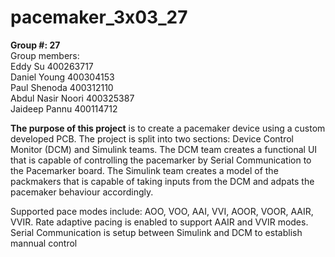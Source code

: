 # pacemaker_3x03_27

**Group #: 27** <br>
Group members:  <br>
Eddy Su             400263717 <br>
Daniel Young        400304153 <br>
Paul Shenoda        400312110 <br>
Abdul Nasir Noori   400325387 <br>
Jaideep Pannu       400114712 <br>
                
**The purpose of this project** is to create a pacemaker device using a custom developed PCB. 
The project is split into two sections: Device Control Monitor (DCM) and Simulink teams. 
The DCM team creates a functional UI that is capable of controlling the pacemarker by Serial Communication to the Pacemarker board.
The Simulink team creates a model of the packmakers that is capable of taking inputs from the DCM and adpats the pacemaker behaviour accordingly. 

Supported pace modes include: AOO, VOO, AAI, VVI, AOOR, VOOR, AAIR, VVIR. 
Rate adaptive pacing is enabled to support AAIR and VVIR modes. 
Serial Communication is setup between Simulink and DCM to establish mannual control
